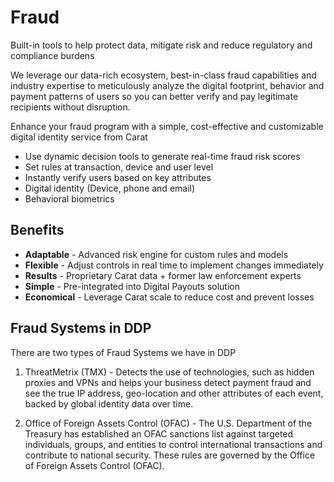 # Fraud

Built-in tools to help protect data, mitigate risk and reduce regulatory and compliance burdens

We leverage our data-rich ecosystem, best-in-class fraud capabilities and industry expertise to meticulously analyze the digital footprint, behavior and payment patterns of users so you can better verify and pay legitimate recipients without disruption.

Enhance your fraud program with a simple, cost-effective and customizable digital identity service from Carat

- Use dynamic decision tools to generate real-time fraud risk scores
- Set rules at transaction, device and user level
- Instantly verify users based on key attributes
- Digital identity (Device, phone and email)
- Behavioral biometrics

## Benefits

- **Adaptable** - Advanced risk engine for custom rules and models
- **Flexible** - Adjust controls in real time to implement changes immediately
- **Results** - Proprietary Carat data + former law enforcement experts
- **Simple** - Pre-integrated into Digital Payouts solution
- **Economical** - Leverage Carat scale to reduce cost and prevent losses

## Fraud Systems in DDP

 There are two types of Fraud Systems we have in DDP

 1. ThreatMetrix (TMX) - Detects the use of technologies, such as hidden proxies and VPNs and helps your business detect payment fraud and see the true IP address, geo-location and other attributes of each event, backed by global identity data over time.

 2. Office of Foreign Assets Control  (OFAC)  - The U.S. Department of the Treasury has established an OFAC sanctions list against targeted individuals, groups, and entities to control international transactions and contribute to national security. These rules are governed by the Office of Foreign Assets Control (OFAC).
